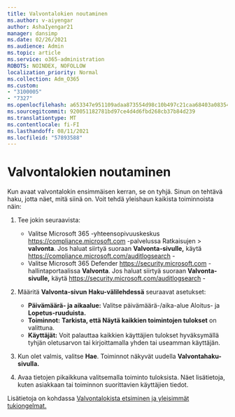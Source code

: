 ```yaml
---
title: Valvontalokien noutaminen
ms.author: v-aiyengar
author: AshaIyengar21
manager: dansimp
ms.date: 02/26/2021
ms.audience: Admin
ms.topic: article
ms.service: o365-administration
ROBOTS: NOINDEX, NOFOLLOW
localization_priority: Normal
ms.collection: Adm_O365
ms.custom:
- "3100005"
- "7327"
ms.openlocfilehash: a653347e951109adaa873554d98c10b497c21caa68403a083543c806c310e079
ms.sourcegitcommit: 920051182781bd97ce4d4d6fbd268cb37b84d239
ms.translationtype: MT
ms.contentlocale: fi-FI
ms.lasthandoff: 08/11/2021
ms.locfileid: "57893588"
---
```

# <a name="retrieve-the-audit-logs"></a>Valvontalokien noutaminen

Kun avaat valvontalokin ensimmäisen kerran, se on tyhjä. Sinun on tehtävä haku, jotta näet, mitä siinä on. Voit tehdä yleishaun kaikista toiminnoista näin:

1. Tee jokin seuraavista:
   - Valitse Microsoft 365 -yhteensopivuuskeskus <https://compliance.microsoft.com> -palvelussa Ratkaisujen  \> **valvonta**. Jos haluat siirtyä suoraan **Valvonta-sivulle,** käytä <https://compliance.microsoft.com/auditlogsearch> -
   - Valitse Microsoft 365 Defender <https://security.microsoft.com> -hallintaportaalissa **Valvonta**. Jos haluat siirtyä suoraan **Valvonta-sivulle,** käytä <https://security.microsoft.com/auditlogsearch> -

2. Määritä **Valvonta-sivun** **Haku-välilehdessä** seuraavat asetukset:
   - **Päivämäärä- ja aikaalue:** Valitse päivämäärä-/aika-alue Aloitus- ja **Lopetus-ruuduista.** 
   - **Toiminnot:** **Tarkista, että Näytä kaikkien toimintojen tulokset** on valittuna.
   - **Käyttäjät:** Voit palauttaa kaikkien käyttäjien tulokset hyväksymällä tyhjän oletusarvon tai kirjoittamalla yhden tai useamman käyttäjän.

3. Kun olet valmis, valitse **Hae**. Toiminnot näkyvät uudella **Valvontahaku-sivulla.**

4. Avaa tietojen pikaikkuna valitsemalla toiminto tuloksista. Näet lisätietoja, kuten asiakkaan tai toiminnon suorittavien käyttäjien tiedot.

Lisätietoja on kohdassa [Valvontalokista etsiminen ja yleisimmät tukiongelmat.](https://docs.microsoft.com/microsoft-365/compliance/auditing-troubleshooting-scenarios)

